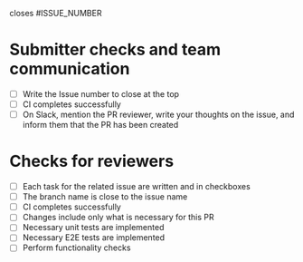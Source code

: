 closes #ISSUE_NUMBER

# Submitter checks and team communication

- [ ] Write the Issue number to close at the top
- [ ] CI completes successfully
- [ ] On Slack, mention the PR reviewer, write your thoughts on the issue, and inform them that the PR has been created

# Checks for reviewers

- [ ] Each task for the related issue are written and in checkboxes
- [ ] The branch name is close to the issue name
- [ ] CI completes successfully
- [ ] Changes include only what is necessary for this PR
- [ ] Necessary unit tests are implemented
- [ ] Necessary E2E tests are implemented
- [ ] Perform functionality checks
